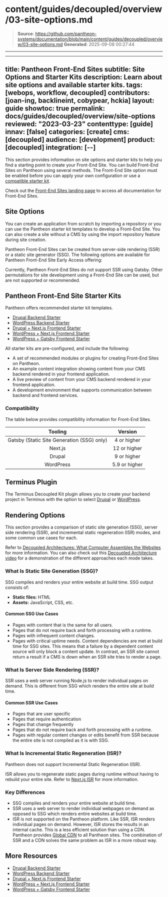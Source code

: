 # content/guides/decoupled/overview/03-site-options.md

> **Source**: https://github.com/pantheon-systems/documentation/blob/main/content/guides/decoupled/overview/03-site-options.md
> **Generated**: 2025-09-08 00:27:44

---

---
title: Pantheon Front-End Sites
subtitle: Site Options and Starter Kits
description: Learn about site options and available starter kits.
tags: [webops, workflow, decoupled]
contributors: [joan-ing, backlineint, cobypear, hckia]
layout: guide
showtoc: true
permalink: docs/guides/decoupled/overview/site-options
reviewed: "2023-03-23"
contenttype: [guide]
innav: [false]
categories: [create]
cms: [decoupled]
audience: [development]
product: [decoupled]
integration: [--]
---

This section provides information on site options and starter kits to help you find a starting point to create your Front-End Site. You can build Front-End Sites on Pantheon using several methods. The Front-End Site option must be enabled before you can apply your own configuration or use a [compatible starter kit](https://decoupledkit.pantheon.io/docs/decoupled-kit-overview).

<Alert title="Not what you're looking for?" type="success" icon="leaf">

Check out the [Front-End Sites landing page](/guides/decoupled/) to access all documentation for Front-End Sites.

</Alert>

## Site Options

You can create an application from scratch by importing a repository or you can use the Pantheon starter kit templates to develop a Front-End Site. You can also create a site without a CMS by using the import repository feature during site creation.

Pantheon Front-End Sites can be created from server-side rendering (SSR) or a static site generator (SSG). The following options are available for Pantheon Front-End Site Early Access offering:

<Partial file="decoupled-site-creation-options.md" />

<Alert title="Note"  type="info" >

Currently, Pantheon Front-End Sites do not support SSR using Gatsby. Other permutations for site development using a Front-End Site can be used, but are not supported or recommended.

</Alert>

## Pantheon Front-End Site Starter Kits

Pantheon offers recommended starter kit templates.

- [Drupal Backend Starter](/guides/decoupled/drupal-backend-starters)
- [WordPress Backend Starter](/guides/decoupled/wp-backend-starters)
- [Drupal + Next.js Frontend Starter](/guides/decoupled/drupal-nextjs-frontend-starters)
- [WordPress + Next.js Frontend Starter](/guides/decoupled/wp-nextjs-frontend-starters)
- [WordPress + Gatsby Frontend Starter](/guides/decoupled/wp-gatsby-frontend-starters)

All starter kits are pre-configured, and include the following:

- A set of recommended modules or plugins for creating Front-End Sites on Pantheon.
- An example content integration showing content from your CMS backend rendered in your frontend application.
- A live preview of content from your CMS backend rendered in your frontend application.
- A development environment that supports communication between backend and frontend services.

### Compatibility

The table below provides compatibility information for Front-End Sites.

|                  Tooling                   |    Version    |
|:------------------------------------------:|:-------------:|
| Gatsby (Static Site Generation (SSG) only) |  4 or higher  |
|                  Next.js                   | 12 or higher  |
|                   Drupal                   |  9 or higher  |
|                 WordPress                  | 5.9 or higher |

## Terminus Plugin

The Terminus Decoupled Kit plugin allows you to create your backend project in Terminus with the option to select [Drupal](/guides/decoupled/drupal-backend-starters/create#create-with-terminus-plugin) or [WordPress](/guides/decoupled/wp-backend-starters/create#create-with-terminus-plugin).

## Rendering Options

This section provides a comparison of static site generation (SSG), server side rendering (SSR), and incremental static regeneration (ISR) modes, and some common use cases for each.

Refer to [Decoupled Architectures: What Computer Assembles the Websites](https://pantheon.io/blog/decoupled-architectures-what-computer-assembles-websites) for more information. You can also check out this [Decoupled Architecture video](https://www.youtube.com/watch?v=dF39cXW3IqY) for a demonstration of the different approaches each mode takes.

### What Is Static Site Generation (SSG)?

SSG compiles and renders your entire website at build time. SSG output consists of:

- **Static files:** HTML
- **Assets:** JavaScript, CSS, etc.

#### Common SSG Use Cases

- Pages with content that is the same for all users.
- Pages that do not require back and forth processing with a runtime.
- Pages with infrequent content changes.
- Pages with critical uptime needs. Content dependencies are met at build time for SSG sites. This means that a failure by a dependent content source will only block a content update. In contrast, an SSR site cannot return a result if a CMS is down when an SSR site tries to render a page.

### What Is Server Side Rendering (SSR)?

SSR uses a web server running Node.js to render individual pages on demand. This is different from SSG which renders the entire site at build time.

#### Common SSR Use Cases

- Pages that are user specific
- Pages that require authentication
- Pages that change frequently
- Pages that do not require back and forth processing with a runtime.
- Pages with regular content changes or edits benefit from SSR because the entire site is not compiled as it is with SSG.

### What Is Incremental Static Regeneration (ISR)?

<Alert title="Note" type="info" >

Pantheon does not support Incremental Static Regeneration (ISR).

</Alert>

ISR allows you to regenerate static pages during runtime without having to rebuild your entire site. Refer to [Next.js ISR](https://nextjs.org/docs/basic-features/data-fetching/incremental-static-regeneration) for more information.

### Key Differences

- SSG compiles and renders your entire website at build time.
- SSR uses a web server to render individual webpages on demand as opposed to SSG which renders entire websites at build time.
- ISR is not supported on the Pantheon platform. Like SSR, ISR renders individual pages on demand. However, ISR stores the results in an internal cache. This is a less efficient solution than using a CDN. Pantheon provides [Global CDN](/guides/global-cdn) to all Pantheon sites. The combination of SSR and a CDN solves the same problem as ISR in a more robust way.

## More Resources

- [Drupal Backend Starter](/guides/decoupled/drupal-backend-starters)
- [WordPress Backend Starter](/guides/decoupled/wp-backend-starters)
- [Drupal + Next.js Frontend Starter](/guides/decoupled/drupal-nextjs-frontend-starters)
- [WordPress + Next.js Frontend Starter](/guides/decoupled/wp-nextjs-frontend-starters)
- [WordPress + Gatsby Frontend Starter](/guides/decoupled/wp-gatsby-frontend-starters)
